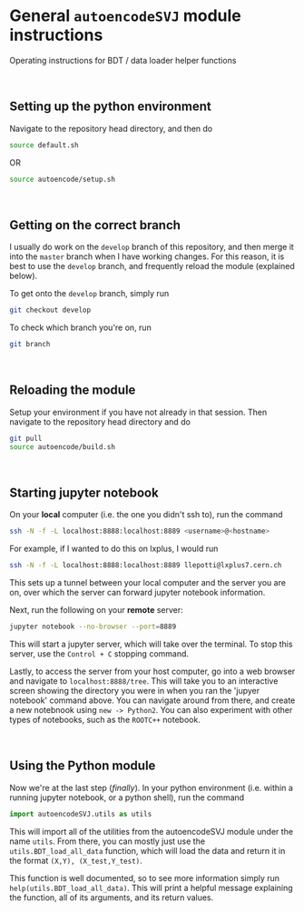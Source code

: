 # General `autoencodeSVJ` module instructions

Operating instructions for BDT / data loader helper functions

</br>

## Setting up the python environment

Navigate to the repository head directory, and then do

```Bash
source default.sh
```

OR

```Bash
source autoencode/setup.sh
```

</br>

## Getting on the correct branch

I usually do work on the `develop` branch of this repository, and then merge it into the `master` branch when I have working changes. For this reason, it is best to use the `develop` branch, and frequently reload the module (explained below). 

To get onto the `develop` branch, simply run 

```Bash
git checkout develop
```

To check which branch you're on, run

```Bash
git branch
```

</br>

## Reloading the module

Setup your environment if you have not already in that session. Then navigate to the repository head directory and do 

```Bash
git pull
source autoencode/build.sh
```

</br>

## Starting jupyter notebook

On your **local** computer (i.e. the one you didn't ssh to), run the command

```Bash
ssh -N -f -L localhost:8888:localhost:8889 <username>@<hostname>
```

For example, if I wanted to do this on lxplus, I would run

```Bash
ssh -N -f -L localhost:8888:localhost:8889 llepotti@lxplus7.cern.ch
```

This sets up a tunnel between your local computer and the server you are on, over which the server can forward jupyter notebook information. 

Next, run the following on your **remote** server:

```Bash
jupyter notebook --no-browser --port=8889
```

This will start a jupyter server, which will take over the terminal. To stop this server, use the `Control + C` stopping command.

Lastly, to access the server from your host computer, go into a web browser and navigate to `localhost:8888/tree`. This will take you to an interactive screen showing the directory you were in when you ran the 'jupyer notebook' command above. You can navigate around from there, and create a new notebnook using `new -> Python2`. You can also experiment with other types of notebooks, such as the `ROOTC++` notebook. 

</br>

## Using the Python module

Now we're at the last step (*finally*). In your python environment (i.e. within a running jupyter notebook, or a python shell), run the command

```Python
import autoencodeSVJ.utils as utils
```

This will import all of the utilities from the autoencodeSVJ module under the name `utils`. From there, you can mostly just use the `utils.BDT_load_all_data` function, which will load the data and return it in the format `(X,Y), (X_test,Y_test)`.

This function is well documented, so to see more information simply run `help(utils.BDT_load_all_data)`. This will print a helpful message explaining the function, all of its arguments, and its return values.

